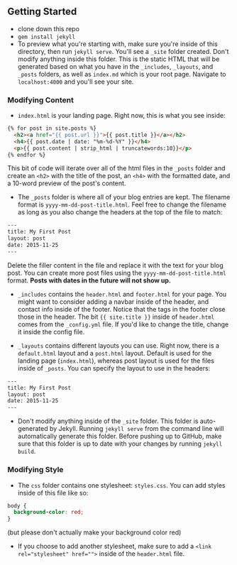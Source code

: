 ## Getting Started

* clone down this repo
* `gem install jekyll`
* To preview what you're starting with, make sure you're inside of this directory, then run `jekyll serve`. You'll see a `_site` folder created. Don't modify anything inside this folder. This is the static HTML that will be generated based on what you have in the `_includes`, `_layouts`, and `_posts` folders, as well as `index.md` which is your root page. Navigate to `localhost:4000` and you'll see your site. 

### Modifying Content

* `index.html` is your landing page. Right now, this is what you see inside:

```html
{% for post in site.posts %}
  <h2><a href="{{ post.url }}">{{ post.title }}</a></h2>
  <h4>{{ post.date | date: "%m-%d-%Y" }}</h4>
  <p>{{ post.content | strip_html | truncatewords:10}}</p>
{% endfor %}
```

This bit of code will iterate over all of the html files in the `_posts` folder and create an `<h2>` with the title of the post, an `<h4>` with the formatted date, and a 10-word preview of the post's content. 

* The `_posts` folder is where all of your blog entries are kept. The filename format is `yyyy-mm-dd-post-title.html`. Feel free to change the filename as long as you also change the headers at the top of the file to match:

```html
---
title: My First Post
layout: post
date: 2015-11-25
---
```

Delete the filler content in the file and replace it with the text for your blog post. You can create more post files using the `yyyy-mm-dd-post-title.html` format. **Posts with dates in the future will not show up.**

* `_includes` contains the `header.html` and `footer.html` for your page. You might want to consider adding a navbar inside of the header, and contact info inside of the footer. Notice that the tags in the footer close those in the header. The bit `{{ site.title }}` inside of `header.html` comes from the `_config.yml` file. If you'd like to change the title, change it inside the config file. 

* `_layouts` contains different layouts you can use. Right now, there is a `default.html` layout and a `post.html` layout. Default is used for the landing page (`index.html`), whereas post layout is used for the files inside of `_posts`. You can specify the layout to use in the headers:

```html
---
title: My First Post
layout: post
date: 2015-11-25
---
```

* Don't modify anything inside of the `_site` folder. This folder is auto-generated by Jekyll. Running `jekyll serve` from the command line will automatically generate this folder. Before pushing up to GitHub, make sure that this folder is up to date with your changes by running `jekyll build`. 

### Modifying Style

* The `css` folder contains one stylesheet: `styles.css`. You can add styles inside of this file like so:

```css
body {
  background-color: red;
}
```

(but please don't actually make your background color red)

* If you choose to add another stylesheet, make sure to add a `<link rel="stylesheet" href="">` inside of the `header.html` file. 

